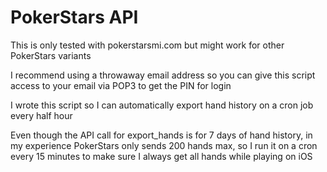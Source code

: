 # PokerStars API

This is only tested with pokerstarsmi.com but might work for other PokerStars variants

I recommend using a throwaway email address so you can give this script access to your email via POP3 to get the PIN for login

I wrote this script so I can automatically export hand history on a cron job every half hour

Even though the API call for export_hands is for 7 days of hand history, in my experience PokerStars only sends 200 hands max, so I run it on a cron every 15 minutes to make sure I always get all hands while playing on iOS
